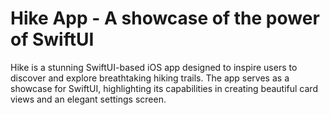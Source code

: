 # Hike App - A showcase of the power of SwiftUI
Hike is a stunning SwiftUI-based iOS app designed to inspire users to discover and explore breathtaking hiking trails. The app serves as a showcase for SwiftUI, highlighting its capabilities in creating beautiful card views and an elegant settings screen.
